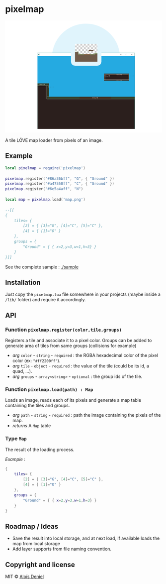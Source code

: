 # pixelmap

![Logo](logo.png)

A tile LÖVE map loader from pixels of an image.

## Example

```lua
local pixelmap = require('pixelmap')

pixelmap.register("#86a36bff", "G", { "Ground" })
pixelmap.register("#a47550ff", "C", { "Ground" })
pixelmap.register("#6e5a4aff", "N")

local map = pixelmap.load('map.png')

--[[
{
	tiles= {
		[2] = { [3]="G", [4]="C", [5]="C" },
		[4] = { [1]="O" }
	},
	groups = {
		"Ground" = { { x=2,y=3,w=1,h=3} }
	}
}]]

```

See the complete sample : [./sample](./sample)

## Installation

Just copy the `pixelmap.lua` file somewhere in your projects (maybe inside a `/lib/` folder) and require it accordingly.

## API

### Function `pixelmap.register(color,tile,groups)`

Registers a tile and associate it to a pixel color. Groups can be added to generate area of tiles from same groups (collisions for example)

* *arg* `color` - `string` - `required` : the RGBA hexadecimal color of the pixel color (ex: `"#ff2200ff"`).
* *arg* `tile` - `object` - `required` : the value of the tile (could be its id, a quad, ...).
* *arg* `groups` - `array<string>` - `optional` : the group ids of the tile.


### Function `pixelmap.load(path) : Map`

Loads an image, reads each of its pixels and generate a map table containing the tiles and groups.

* *arg* `path` - `string` - `required` : path the image containing the pixels of the map.
* *returns* A `Map` table

### Type `Map`

The result of the loading process.

*Example* : 

```lua
{
	tiles= {
		[2] = { [3]="G", [4]="C", [5]="C" },
		[4] = { [1]="O" }
	},
	groups = {
		"Ground" = { { x=2,y=3,w=1,h=3} }
	}
}
```

## Roadmap / Ideas

* Save the result into local storage, and at next load, if available loads the map from local storage
* Add layer supports from file naming convention.

## Copyright and license

MIT © [Aloïs Deniel](http://aloisdeniel.github.io)
